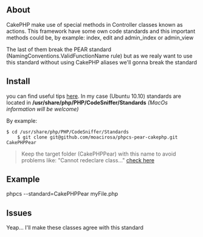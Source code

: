 ## About

CakePHP make use of special methods in Controller classes known as actions. 
This framework have some own code standards and this important methods could 
be, by example: index, edit and admin_index or admin_view

The last of them break the PEAR standard (NamingConventions.ValidFunctionName 
rule) but as we realy want to use this standard without using CakePHP aliases 
we'll gonna break the standard

## Install

you can find useful tips [here](http://pear.php.net/manual/en/package.php.php-codesniffer.coding-standard-tutorial.php). 
In my case (Ubuntu 10.10) standards are located in 
**/usr/share/php/PHP/CodeSniffer/Standards** *(MacOs information will be welcome)*

By example:

    $ cd /usr/share/php/PHP/CodeSniffer/Standards
        $ git clone git@github.com/moacirosa/phpcs-pear-cakephp.git CakePHPPear

> Keep the target folder (CakePHPPear) with this name to avoid problems like: 
> "Cannot redeclare class..." 
> [check here](http://pear.php.net/bugs/bug.php?id=18751)

## Example

phpcs --standard=CakePHPPear myFile.php

## Issues

Yeap... I'll make these classes agree with this standard
